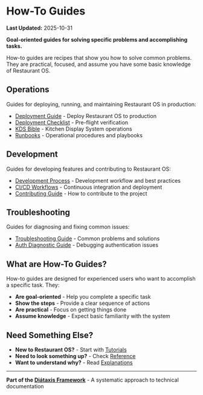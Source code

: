 # How-To Guides

**Last Updated:** 2025-10-31

**Goal-oriented guides for solving specific problems and accomplishing tasks.**

How-to guides are recipes that show you how to solve common problems. They are practical, focused, and assume you have some basic knowledge of Restaurant OS.

## Operations

Guides for deploying, running, and maintaining Restaurant OS in production:

- [Deployment Guide](./operations/DEPLOYMENT.md) - Deploy Restaurant OS to production
- [Deployment Checklist](./operations/DEPLOYMENT_CHECKLIST.md) - Pre-flight verification
- [KDS Bible](./operations/KDS-BIBLE.md) - Kitchen Display System operations
- [Runbooks](./operations/runbooks/README.md) - Operational procedures and playbooks

## Development

Guides for developing features and contributing to Restaurant OS:

- [Development Process](./development/DEVELOPMENT_PROCESS.md) - Development workflow and best practices
- [CI/CD Workflows](./development/CI_CD_WORKFLOWS.md) - Continuous integration and deployment
- [Contributing Guide](./development/CONTRIBUTING.md) - How to contribute to the project

## Troubleshooting

Guides for diagnosing and fixing common issues:

- [Troubleshooting Guide](./troubleshooting/TROUBLESHOOTING.md) - Common problems and solutions
- [Auth Diagnostic Guide](./troubleshooting/AUTH_DIAGNOSTIC_GUIDE.md) - Debugging authentication issues

## What are How-To Guides?

How-to guides are designed for experienced users who want to accomplish a specific task. They:

- **Are goal-oriented** - Help you complete a specific task
- **Show the steps** - Provide a clear sequence of actions
- **Are practical** - Focus on getting things done
- **Assume knowledge** - Expect basic familiarity with the system

## Need Something Else?

- **New to Restaurant OS?** - Start with [Tutorials](../tutorials/)
- **Need to look something up?** - Check [Reference](../reference/)
- **Want to understand why?** - Read [Explanations](../explanation/)

---

**Part of the [Diátaxis Framework](https://diataxis.fr/)** - A systematic approach to technical documentation

